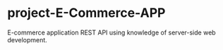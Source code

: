 # project-E-Commerce-APP
E-commerce application REST API using knowledge of server-side web development.
